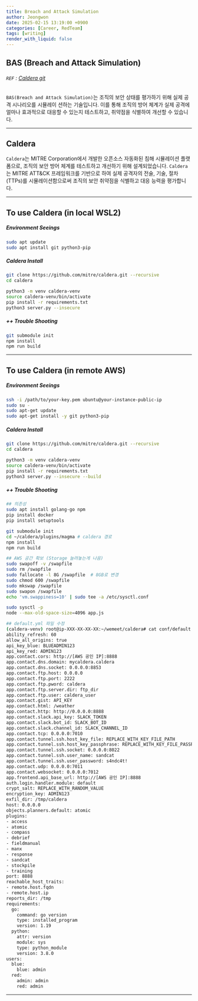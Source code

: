```yaml
---
title: Breach and Attack Simulation
author: Jeongwon
date: 2025-02-15 13:19:00 +0900
categories: [Career, RedTeam]
tags: [writing]
render_with_liquid: false
---
```

## BAS (Breach and Attack Simulation)

###### `REF` : [Caldera git](https://github.com/mitre/caldera)

`BAS(Breach and Attack Simulation)`는 조직의 보안 상태를 평가하기 위해 실제 공격 시나리오를 시뮬레이
션하는 기술입니다. 이를 통해 조직의 방어 체계가 실제 공격에 얼마나 효과적으로 대응할 수 있는지 테스트하고, 취약점을 식별하여 개선할 수 있습니다.

---
## Caldera
`Caldera`는 MITRE Corporation에서 개발한 오픈소스 자동화된 침해 시뮬레이션 플랫폼으로, 조직의 보안 방어 체계를 테스트하고 개선하기 위해 설계되었습니다. `Caldera`는 MITRE ATT&CK 프레임워크를 기반으로 하여 실제 공격자의 전술, 기술, 절차(TTPs)를 시뮬레이션함으로써 조직의 보안 취약점을 식별하고 대응 능력을 평가합니다.

---
## To use Caldera (in local WSL2)

##### Environment Seeings
```bash
sudo apt update
sudo apt install git python3-pip
```

##### Caldera Install
```bash
git clone https://github.com/mitre/caldera.git --recursive
cd caldera

python3 -m venv caldera-venv
source caldera-venv/bin/activate
pip install -r requirements.txt
python3 server.py --insecure
```

##### ++ Trouble Shooting
```bash
git submodule init
npm install
npm run build
```

---
## To use Caldera (in remote AWS)

##### Environment Seeings
```bash
ssh -i /path/to/your-key.pem ubuntu@your-instance-public-ip
sudo su -
sudo apt-get update
sudo apt-get install -y git python3-pip
```

##### Caldera Install
```bash
git clone https://github.com/mitre/caldera.git --recursive
cd caldera

python3 -m venv caldera-venv
source caldera-venv/bin/activate
pip install -r requirements.txt
python3 server.py --insecure --build
```

##### ++ Trouble Shooting
```bash
## 의존성
sudo apt install golang-go npm
pip install docker
pip install setuptools

git submodule init
cd ~/caldera/plugins/magma # caldera 경로
npm install
npm run build

## AWS 공간 확보 (Storage 늘려놓는게 나음)
sudo swapoff -v /swapfile
sudo rm /swapfile
sudo fallocate -l 8G /swapfile  # 8GB로 변경
sudo chmod 600 /swapfile
sudo mkswap /swapfile
sudo swapon /swapfile
echo 'vm.swappiness=10' | sudo tee -a /etc/sysctl.conf

sudo sysctl -p
node --max-old-space-size=4096 app.js
```

```bash
## default.yml 파일 수정
(caldera-venv) root@ip-XXX-XX-XX-XX:~/wemeet/caldera# cat conf/default.yml
ability_refresh: 60
allow_all_origins: true
api_key_blue: BLUEADMIN123
api_key_red: ADMIN123
app.contact.cors: http://[AWS 공인 IP]:8888
app.contact.dns.domain: mycaldera.caldera
app.contact.dns.socket: 0.0.0.0:8853
app.contact.ftp.host: 0.0.0.0
app.contact.ftp.port: 2222
app.contact.ftp.pword: caldera
app.contact.ftp.server.dir: ftp_dir
app.contact.ftp.user: caldera_user
app.contact.gist: API_KEY
app.contact.html: /weather
app.contact.http: http://0.0.0.0:8888
app.contact.slack.api_key: SLACK_TOKEN
app.contact.slack.bot_id: SLACK_BOT_ID
app.contact.slack.channel_id: SLACK_CHANNEL_ID
app.contact.tcp: 0.0.0.0:7010
app.contact.tunnel.ssh.host_key_file: REPLACE_WITH_KEY_FILE_PATH
app.contact.tunnel.ssh.host_key_passphrase: REPLACE_WITH_KEY_FILE_PASSPHRASE
app.contact.tunnel.ssh.socket: 0.0.0.0:8022
app.contact.tunnel.ssh.user_name: sandcat
app.contact.tunnel.ssh.user_password: s4ndc4t!
app.contact.udp: 0.0.0.0:7011
app.contact.websocket: 0.0.0.0:7012
app.frontend.api_base_url: http://[AWS 공인 IP]:8888
auth.login.handler.module: default
crypt_salt: REPLACE_WITH_RANDOM_VALUE
encryption_key: ADMIN123
exfil_dir: /tmp/caldera
host: 0.0.0.0
objects.planners.default: atomic
plugins:
- access
- atomic
- compass
- debrief
- fieldmanual
- manx
- response
- sandcat
- stockpile
- training
port: 8888
reachable_host_traits:
- remote.host.fqdn
- remote.host.ip
reports_dir: /tmp
requirements:
  go:
    command: go version
    type: installed_program
    version: 1.19
  python:
    attr: version
    module: sys
    type: python_module
    version: 3.8.0
users:
  blue:
    blue: admin
  red:
    admin: admin
    red: admin
```

---





